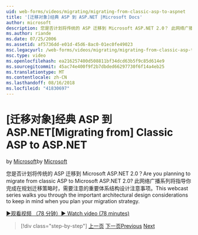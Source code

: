 ```yaml
---
uid: web-forms/videos/migrating/migrating-from-classic-asp-to-aspnet
title: '[迁移对象]经典 ASP 到 ASP.NET |Microsoft Docs'
author: microsoft
description: 您是否计划将传统的 ASP 迁移到 Microsoft ASP.NET 2.0？ 此网络广播系列将指导您完成需要考虑的重要体系结构设计...
ms.author: riande
ms.date: 07/25/2006
ms.assetid: af5736dd-e01d-45d6-8ac0-01ec0fe49023
msc.legacyurl: /web-forms/videos/migrating/migrating-from-classic-asp-to-aspnet
msc.type: video
ms.openlocfilehash: ea216257400d508811bf34dcd63b5f9c85d614e9
ms.sourcegitcommit: 45ac74e400f9f2b7dbded66297730f6f14a4eb25
ms.translationtype: MT
ms.contentlocale: zh-CN
ms.lasthandoff: 08/16/2018
ms.locfileid: "41830697"
---
```

<a name="migrating-from-classic-asp-to-aspnet"></a><span data-ttu-id="e274e-104">[迁移对象]经典 ASP 到 ASP.NET</span><span class="sxs-lookup"><span data-stu-id="e274e-104">[Migrating from] Classic ASP to ASP.NET</span></span>
====================
<span data-ttu-id="e274e-105">by [Microsoft](https://github.com/microsoft)</span><span class="sxs-lookup"><span data-stu-id="e274e-105">by [Microsoft](https://github.com/microsoft)</span></span>

<span data-ttu-id="e274e-106">您是否计划将传统的 ASP 迁移到 Microsoft ASP.NET 2.0？</span><span class="sxs-lookup"><span data-stu-id="e274e-106">Are you planning to migrate from classic ASP to Microsoft ASP.NET 2.0?</span></span> <span data-ttu-id="e274e-107">此网络广播系列将指导你完成在规划迁移策略时，需要注意的重要体系结构设计注意事项。</span><span class="sxs-lookup"><span data-stu-id="e274e-107">This webcast series walks you through the important architectural design considerations to keep in mind when you plan your migration strategy.</span></span>

[<span data-ttu-id="e274e-108">&#9654;观看视频 （78 分钟）</span><span class="sxs-lookup"><span data-stu-id="e274e-108">&#9654; Watch video (78 minutes)</span></span>](https://channel9.msdn.com/Blogs/ASP-NET-Site-Videos/migrating-from-classic-asp-to-aspnet)

> [!div class="step-by-step"]
> <span data-ttu-id="e274e-109">[上一页](intro-to-aspnet-20-user-interface-elements.md)
> [下一页](intro-to-aspnet-for-jsp-developers-welcome-to-aspnet-20.md)</span><span class="sxs-lookup"><span data-stu-id="e274e-109">[Previous](intro-to-aspnet-20-user-interface-elements.md)
[Next](intro-to-aspnet-for-jsp-developers-welcome-to-aspnet-20.md)</span></span>
